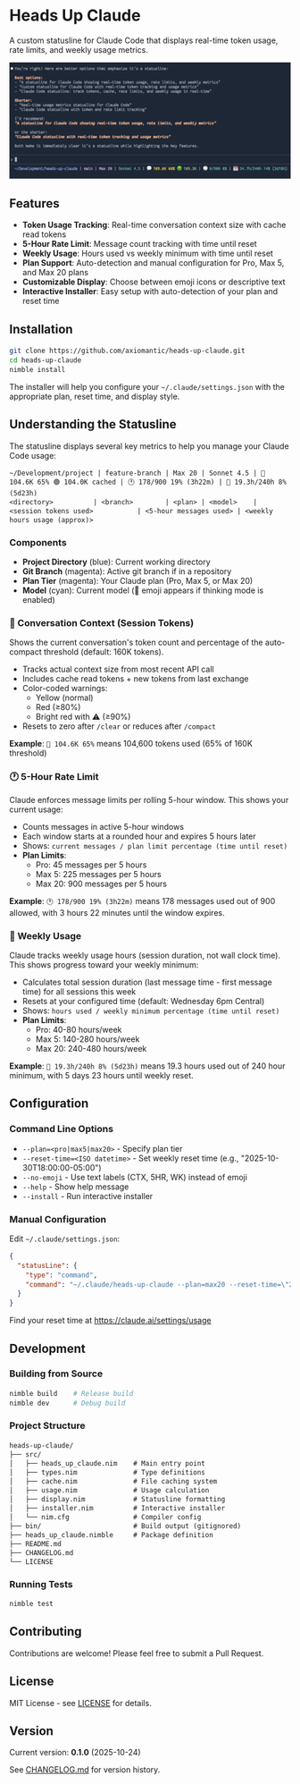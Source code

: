 # Heads Up Claude

A custom statusline for Claude Code that displays real-time token usage, rate limits, and weekly usage metrics.

![Screenshot](docs/screenshot.png)

## Features

- **Token Usage Tracking**: Real-time conversation context size with cache read tokens
- **5-Hour Rate Limit**: Message count tracking with time until reset
- **Weekly Usage**: Hours used vs weekly minimum with time until reset
- **Plan Support**: Auto-detection and manual configuration for Pro, Max 5, and Max 20 plans
- **Customizable Display**: Choose between emoji icons or descriptive text
- **Interactive Installer**: Easy setup with auto-detection of your plan and reset time

## Installation

```bash
git clone https://github.com/axiomantic/heads-up-claude.git
cd heads-up-claude
nimble install
```

The installer will help you configure your `~/.claude/settings.json` with the appropriate plan, reset time, and display style.

## Understanding the Statusline

The statusline displays several key metrics to help you manage your Claude Code usage:

```
~/Development/project | feature-branch | Max 20 | Sonnet 4.5 | 💬 104.6K 65% 🟢 104.0K cached | 🕐 178/900 19% (3h22m) | 📅 19.3h/240h 8% (5d23h)
<directory>          | <branch>        | <plan> | <model>    | <session tokens used>           | <5-hour messages used> | <weekly hours usage (approx)>
```

### Components

- **Project Directory** (blue): Current working directory
- **Git Branch** (magenta): Active git branch if in a repository
- **Plan Tier** (magenta): Your Claude plan (Pro, Max 5, or Max 20)
- **Model** (cyan): Current model (🧠 emoji appears if thinking mode is enabled)

### 💬 Conversation Context (Session Tokens)

Shows the current conversation's token count and percentage of the auto-compact threshold (default: 160K tokens).

- Tracks actual context size from most recent API call
- Includes cache read tokens + new tokens from last exchange
- Color-coded warnings:
  - Yellow (normal)
  - Red (≥80%)
  - Bright red with ⚠️ (≥90%)
- Resets to zero after `/clear` or reduces after `/compact`

**Example**: `💬 104.6K 65%` means 104,600 tokens used (65% of 160K threshold)

### 🕐 5-Hour Rate Limit

Claude enforces message limits per rolling 5-hour window. This shows your current usage:

- Counts messages in active 5-hour windows
- Each window starts at a rounded hour and expires 5 hours later
- Shows: `current messages / plan limit percentage (time until reset)`
- **Plan Limits**:
  - Pro: 45 messages per 5 hours
  - Max 5: 225 messages per 5 hours
  - Max 20: 900 messages per 5 hours

**Example**: `🕐 178/900 19% (3h22m)` means 178 messages used out of 900 allowed, with 3 hours 22 minutes until the window expires.

### 📅 Weekly Usage

Claude tracks weekly usage hours (session duration, not wall clock time). This shows progress toward your weekly minimum:

- Calculates total session duration (last message time - first message time) for all sessions this week
- Resets at your configured time (default: Wednesday 6pm Central)
- Shows: `hours used / weekly minimum percentage (time until reset)`
- **Plan Limits**:
  - Pro: 40-80 hours/week
  - Max 5: 140-280 hours/week
  - Max 20: 240-480 hours/week

**Example**: `📅 19.3h/240h 8% (5d23h)` means 19.3 hours used out of 240 hour minimum, with 5 days 23 hours until weekly reset.

## Configuration

### Command Line Options

- `--plan=<pro|max5|max20>` - Specify plan tier
- `--reset-time=<ISO datetime>` - Set weekly reset time (e.g., "2025-10-30T18:00:00-05:00")
- `--no-emoji` - Use text labels (CTX, 5HR, WK) instead of emoji
- `--help` - Show help message
- `--install` - Run interactive installer

### Manual Configuration

Edit `~/.claude/settings.json`:

```json
{
  "statusLine": {
    "type": "command",
    "command": "~/.claude/heads-up-claude --plan=max20 --reset-time=\"2025-10-30T23:00:00+00:00\""
  }
}
```

Find your reset time at https://claude.ai/settings/usage

## Development

### Building from Source

```bash
nimble build    # Release build
nimble dev      # Debug build
```

### Project Structure

```
heads-up-claude/
├── src/
│   ├── heads_up_claude.nim    # Main entry point
│   ├── types.nim              # Type definitions
│   ├── cache.nim              # File caching system
│   ├── usage.nim              # Usage calculation
│   ├── display.nim            # Statusline formatting
│   ├── installer.nim          # Interactive installer
│   └── nim.cfg                # Compiler config
├── bin/                       # Build output (gitignored)
├── heads_up_claude.nimble     # Package definition
├── README.md
├── CHANGELOG.md
└── LICENSE
```

### Running Tests

```bash
nimble test
```

## Contributing

Contributions are welcome! Please feel free to submit a Pull Request.

## License

MIT License - see [LICENSE](LICENSE) for details.

## Version

Current version: **0.1.0** (2025-10-24)

See [CHANGELOG.md](CHANGELOG.md) for version history.

